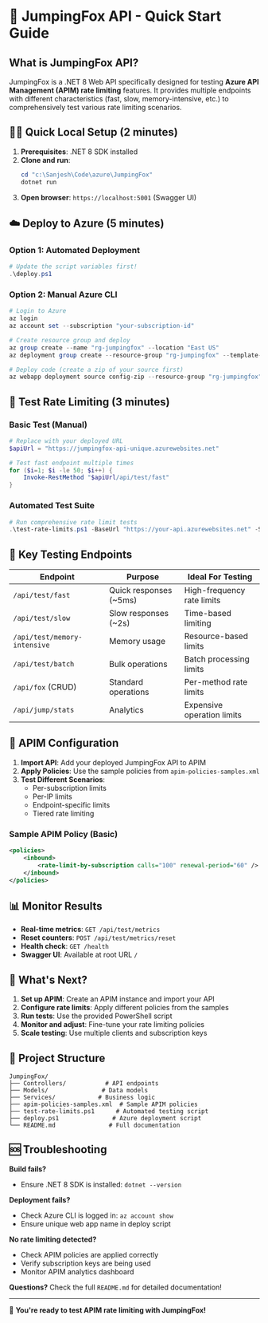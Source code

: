 # 🚀 JumpingFox API - Quick Start Guide

## What is JumpingFox API?

JumpingFox is a .NET 8 Web API specifically designed for testing **Azure API Management (APIM) rate limiting** features. It provides multiple endpoints with different characteristics (fast, slow, memory-intensive, etc.) to comprehensively test various rate limiting scenarios.

## 🏃‍♂️ Quick Local Setup (2 minutes)

1. **Prerequisites**: .NET 8 SDK installed
2. **Clone and run**:
   ```powershell
   cd "c:\Sanjesh\Code\azure\JumpingFox"
   dotnet run
   ```
3. **Open browser**: `https://localhost:5001` (Swagger UI)

## ☁️ Deploy to Azure (5 minutes)

### Option 1: Automated Deployment
```powershell
# Update the script variables first!
.\deploy.ps1
```

### Option 2: Manual Azure CLI
```powershell
# Login to Azure
az login
az account set --subscription "your-subscription-id"

# Create resource group and deploy
az group create --name "rg-jumpingfox" --location "East US"
az deployment group create --resource-group "rg-jumpingfox" --template-file azure-deploy.json --parameters webAppName="jumpingfox-api-unique"

# Deploy code (create a zip of your source first)
az webapp deployment source config-zip --resource-group "rg-jumpingfox" --name "jumpingfox-api-unique" --src "jumpingfox.zip"
```

## 🧪 Test Rate Limiting (3 minutes)

### Basic Test (Manual)
```powershell
# Replace with your deployed URL
$apiUrl = "https://jumpingfox-api-unique.azurewebsites.net"

# Test fast endpoint multiple times
for ($i=1; $i -le 50; $i++) { 
    Invoke-RestMethod "$apiUrl/api/test/fast" 
}
```

### Automated Test Suite
```powershell
# Run comprehensive rate limit tests
.\test-rate-limits.ps1 -BaseUrl "https://your-api.azurewebsites.net" -SubscriptionKey "your-apim-key"
```

## 🎯 Key Testing Endpoints

| Endpoint | Purpose | Ideal For Testing |
|----------|---------|------------------|
| `/api/test/fast` | Quick responses (~5ms) | High-frequency rate limits |
| `/api/test/slow` | Slow responses (~2s) | Time-based limiting |
| `/api/test/memory-intensive` | Memory usage | Resource-based limits |
| `/api/test/batch` | Bulk operations | Batch processing limits |
| `/api/fox` (CRUD) | Standard operations | Per-method rate limits |
| `/api/jump/stats` | Analytics | Expensive operation limits |

## 🔧 APIM Configuration

1. **Import API**: Add your deployed JumpingFox API to APIM
2. **Apply Policies**: Use the sample policies from `apim-policies-samples.xml`
3. **Test Different Scenarios**:
   - Per-subscription limits
   - Per-IP limits  
   - Endpoint-specific limits
   - Tiered rate limiting

### Sample APIM Policy (Basic)
```xml
<policies>
    <inbound>
        <rate-limit-by-subscription calls="100" renewal-period="60" />
    </inbound>
</policies>
```

## 📊 Monitor Results

- **Real-time metrics**: `GET /api/test/metrics`
- **Reset counters**: `POST /api/test/metrics/reset`
- **Health check**: `GET /health`
- **Swagger UI**: Available at root URL `/`

## 🔗 What's Next?

1. **Set up APIM**: Create an APIM instance and import your API
2. **Configure rate limits**: Apply different policies from the samples
3. **Run tests**: Use the provided PowerShell script
4. **Monitor and adjust**: Fine-tune your rate limiting policies
5. **Scale testing**: Use multiple clients and subscription keys

## 📁 Project Structure

```
JumpingFox/
├── Controllers/           # API endpoints
├── Models/               # Data models
├── Services/            # Business logic
├── apim-policies-samples.xml  # Sample APIM policies
├── test-rate-limits.ps1      # Automated testing script
├── deploy.ps1               # Azure deployment script
└── README.md               # Full documentation
```

## 🆘 Troubleshooting

**Build fails?** 
- Ensure .NET 8 SDK is installed: `dotnet --version`

**Deployment fails?**
- Check Azure CLI is logged in: `az account show`
- Ensure unique web app name in deploy script

**No rate limiting detected?**
- Check APIM policies are applied correctly
- Verify subscription keys are being used
- Monitor APIM analytics dashboard

**Questions?** Check the full `README.md` for detailed documentation!

---
🎉 **You're ready to test APIM rate limiting with JumpingFox!**
